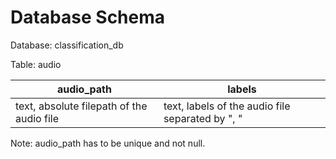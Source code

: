 # Database Schema
Database: classification_db  

Table: audio

| audio_path | labels |
| ----------- | ----------- |
| text, absolute filepath of the audio file | text, labels of the audio file separated by ", " |

Note: audio_path has to be unique and not null.
